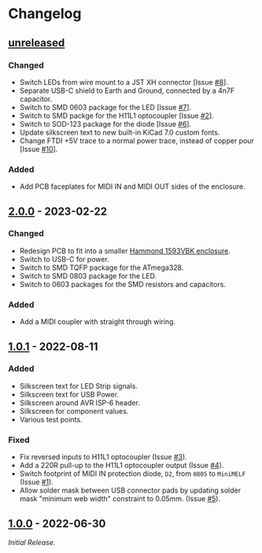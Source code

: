 # Changelog

## [unreleased]

### Changed

- Switch LEDs from wire mount to a JST XH connector [Issue [#8]].
- Separate USB-C shield to Earth and Ground, connected by a 4n7F capacitor.
- Switch to SMD 0603 package for the LED [Issue [#7]].
- Switch to SMD packge for the H11L1 optocoupler [Issue [#2]].
- Switch to SOD-123 package for the diode [Issue [#6]].
- Update silkscreen text to new built-in KiCad 7.0 custom fonts.
- Change FTDI +5V trace to a normal power trace, instead of copper pour [Issue [#10]].

### Added

- Add PCB faceplates for MIDI IN and MIDI OUT sides of the enclosure.

[#2]: https://github.com/ddribin/piano-lights-hw/issues/2
[#6]: https://github.com/ddribin/piano-lights-hw/issues/6
[#7]: https://github.com/ddribin/piano-lights-hw/issues/7
[#8]: https://github.com/ddribin/piano-lights-hw/issues/8
[#10]: https://github.com/ddribin/piano-lights-hw/issues/10

## [2.0.0] - 2023-02-22

### Changed

- Redesign PCB to fit into a smaller [Hammond 1593VBK enclosure][enclosure].
- Switch to USB-C for power.
- Switch to SMD TQFP package for the ATmega328.
- Switch to SMD 0803 package for the LED.
- Switch to 0603 packages for the SMD resistors and capacitors.

### Added

- Add a MIDI coupler with straight through wiring.

[enclosure]: https://www.hammfg.com/electronics/small-case/plastic/1593

## [1.0.1] - 2022-08-11

### Added

- Silkscreen text for LED Strip signals.
- Silkscreen text for USB Power.
- Silkscreen around AVR ISP-6 header.
- Silkscreen for component values.
- Various test points.

### Fixed

- Fix reversed inputs to H11L1 optocoupler (Issue [#3]).
- Add a 220R pull-up to the H11L1 optocoupler output (Issue [#4]).
- Switch footprint of MIDI IN protection diode, `D2`, from `0805` to `MiniMELF` (Issue [#1]).
- Allow solder mask between USB connector pads by updating solder mask "minimum web width" constraint to 0.05mm. (Issue [#5]).

[#1]: https://github.com/ddribin/piano-lights-hw/issues/1
[#3]: https://github.com/ddribin/piano-lights-hw/issues/3
[#4]: https://github.com/ddribin/piano-lights-hw/issues/4
[#5]: https://github.com/ddribin/piano-lights-hw/issues/5

## [1.0.0] - 2022-06-30

_Initial Release._


[unreleased]: https://github.com/ddribin/piano-lights-hw/compare/v2.0.0...HEAD
[2.0.0]: https://github.com/ddribin/piano-lights-hw/releases/tag/v2.0.0
[1.0.1]: https://github.com/ddribin/piano-lights-hw/releases/tag/v1.0.1
[1.0.0]: https://github.com/ddribin/piano-lights-hw/releases/tag/v1.0.0
